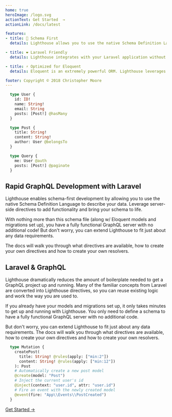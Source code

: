 ```yaml
---
home: true
heroImage: /logo.svg
actionText: Get Started  →
actionLink: /docs/latest

features:
- title: 📜 Schema First
  details: Lighthouse allows you to use the native Schema Definition Language to describe your data. Leverage server-side directives to add functionality and bring your schema to life.

- title: ❤️ Laravel Friendly
  details: Lighthouse integrates with your Laravel application without the need to re-write your entire domain. Just build a GraphQL schema on top of your current logic and start querying!

- title: ⚡ Optimized for Eloquent
  details: Eloquent is an extremely powerful ORM. Lighthouse leverages your current model relationships and creates optimized database queries.

footer: Copyright © 2018 Christopher Moore
---
```


<div class="highlights">
  <div class="highlight">

  ```graphql
    type User {
      id: ID!
      name: String!
      email: String
      posts: [Post!] @hasMany
    }

    type Post {
      title: String!
      content: String!
      author: User @belongsTo
    }

    type Query {
      me: User @auth
      posts: [Post!] @paginate
    }
  ```

  </div>
  <div class="highlight">
    <h2>Rapid GraphQL Development with Laravel</h2>
    <p>
      Lighthouse enables schema-first development by allowing you to use the native Schema Definition Language to describe your data. Leverage server-side directives to add functionality and bring your schema to life. 
    </p>
    <p>
      With nothing more than this schema file (along w/ Eloquent models and migrations set up), you have a fully functional GraphQL server with no additional code! But don't worry, you can extend Lighthouse to fit just about any data requirements. 
    </p>
    <p>
      The docs will walk you through what directives are available, how to create your own directives and how to create your own resolvers.
    </p>
  </div>
</div>
<div class="highlights">
  <div class="highlight">
  <h2>Laravel & GraphQL</h2>
    <p>
      Lighthouse dramatically reduces the amount of boilerplate needed to get a GraphQL project up and running. Many of the familiar concepts from Laravel are converted into Lighthouse directives, so you can reuse existing logic and work the way you are used to.
    </p>
    <p>
      If you already have your models and migrations set up, it only takes minutes to get up and running with Lighthouse. You only need to define a schema to have a fully functional GraphQL server with no additional code.
    </p>
    <p>
      But don't worry, you can extend Lighthouse to fit just about any data requirements. The docs will walk you through what directives are available, how to create your own directives and how to create your own resolvers. 
    </p>
  </div>
  <div class="highlight">

  ```graphql
    type Mutation {
      createPost(
        title: String! @rules(apply: ["min:2"])
        content: String! @rules(apply: ["min:12"])
      ): Post
      # Automatically create a new post model
      @create(model: "Post")
      # Inject the current user's id
      @inject(context: "user.id", attr: "user.id")
      # Fire an event with the newly created model
      @event(fire: "App\\Events\\PostCreated")
    }
  ```

  </div>
</div>
<p class="action"><a href="/docs/latest.html" class="nav-link action-button">Get Started  →</a></p>

<br />
<br />

